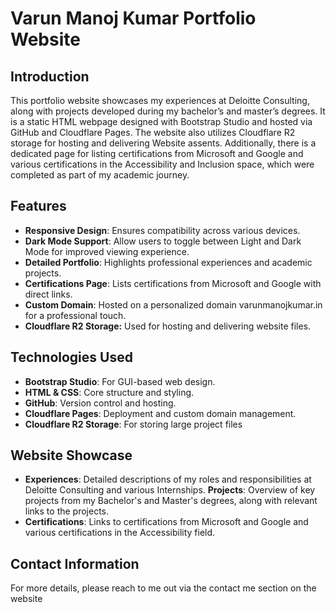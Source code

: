 # Varun Manoj Kumar Portfolio Website
## Introduction
This portfolio website showcases my experiences at Deloitte Consulting, along with projects developed during my bachelor’s and master’s degrees. It is a static HTML webpage designed with Bootstrap Studio and hosted via GitHub and Cloudflare Pages. The website also utilizes Cloudflare R2 storage for hosting and delivering Website assents. Additionally, there is a dedicated page for listing certifications from Microsoft and Google and various certifications in the Accessibility and Inclusion space, which were completed as part of my academic journey.
## Features
-	**Responsive Design**: Ensures compatibility across various devices.
-	**Dark Mode Support**: Allow users to toggle between Light and Dark Mode for improved viewing experience.
-	**Detailed Portfolio**: Highlights professional experiences and academic projects.
-	**Certifications Page**: Lists certifications from Microsoft and Google with direct links.
-	**Custom Domain**: Hosted on a personalized domain varunmanojkumar.in for a professional touch.
-	**Cloudflare R2 Storage:** Used for hosting and delivering website files.
## Technologies Used
-	**Bootstrap Studio**: For GUI-based web design.
-	**HTML & CSS**: Core structure and styling.
-	**GitHub**: Version control and hosting.
-	**Cloudflare Pages**: Deployment and custom domain management.
-	**Cloudflare R2 Storage**: For storing large project files 

## Website Showcase
-	**Experiences**: Detailed descriptions of my roles and responsibilities at Deloitte Consulting and various Internships.
	**Projects**: Overview of key projects from my Bachelor's and Master's degrees, along with relevant links to the projects.
-	**Certifications**: Links to certifications from Microsoft and Google and various certifications in the Accessibility field.

  
## Contact Information
For more details, please reach to me out via the contact me section on the website
